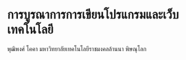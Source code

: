 #   การบูรณาการการเขียนโปรแกรมและเว็บเทคโนโลยี
 พุฒิพงศ์ โคคา 
มหาวิทยาลัยเทคโนโลยีราชมงคลล้านนา พิษณุโลก